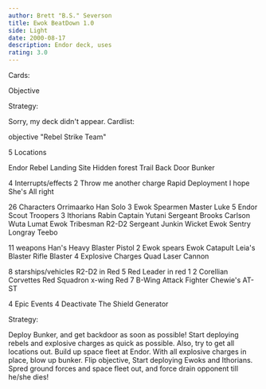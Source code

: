 ```yaml
---
author: Brett "B.S." Severson
title: Ewok BeatDown 1.0
side: Light
date: 2000-08-17
description: Endor deck, uses
rating: 3.0
---
```

Cards: 

Objective


Strategy: 

Sorry, my deck didn't appear.
Cardlist:

objective
"Rebel Strike Team"

5 Locations

Endor
Rebel Landing Site
Hidden forest Trail
Back Door
Bunker

4 Interrupts/effects
2 Throw me another charge
Rapid Deployment
I hope She's All right

26 Characters
Orrimaarko
Han Solo
3 Ewok Spearmen
Master Luke
5 Endor Scout Troopers
3 Ithorians
Rabin
Captain Yutani
Sergeant Brooks Carlson
Wuta
Lumat
Ewok Tribesman
R2-D2
Sergeant Junkin
Wicket
Ewok Sentry
Longray
Teebo

11 weapons
Han's Heavy Blaster Pistol
2 Ewok spears
Ewok Catapult
Leia's Blaster Rifle
Blaster
4 Explosive Charges
Quad Laser Cannon

8 starships/vehicles
R2-D2 in Red 5
Red Leader in red 1
2 Corellian Corvettes
Red Squadron x-wing
Red 7
B-Wing Attack Fighter
Chewie's AT-ST

4 Epic Events
4 Deactivate The Shield Generator





Strategy:

Deploy Bunker, and get backdoor as soon as possible! Start deploying rebels and explosive charges as quick as possible. Also, try to get all locations out. Build up space fleet at Endor. With all explosive charges in place, blow up bunker. Flip objective, Start deploying Ewoks and Ithorians. Spred ground forces and space fleet out, and force drain opponent till he/she dies!




